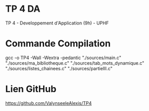 # TP 4 DA
TP 4 - Developpement d'Application (9h) - UPHF

# Commande Compilation
gcc -o TP4 -Wall -Wextra -pedantic "./sources/main.c" "./sources/ma_bibliotheque.c" "./sources/tab_mots_dynamique.c" "./sources/listes_chainees.c" "./sources/partieIII.c"

# Lien GitHub
https://github.com/ValynseeleAlexis/TP4
